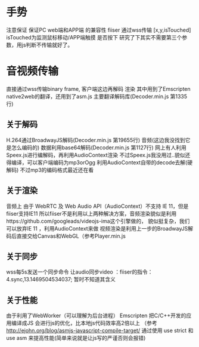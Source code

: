 # 手势
注意保证 保证PC web端和APP端 的兼容性
fiiser 通过wss传输 [x,y,isTouched] 
isTouched为监测鼠标移动/APP端触摸 是否按下
研究了下其实不需要第三个参数，用js判断不传输就好了。
# 音视频传输
直接通过wss传输binary frame, 客户端这边再解码 渲染
其中用到了Emscripten native2web的翻译，还用到了asm.js 主要翻译解码库(Decoder.min.js 第1335行)
## 关于解码
H.264通过BroadwayJS解码(Decoder.min.js 第19655行)
音频(这边我没找到它是怎么编码的) 数据利用base64解码(Decoder.min.js 第1127行)
网上有人利用Speex.js进行编解码，再利用AudioContext渲染
不过Speex.js我没用过..貌似还得编译，可以客户端编码为mp3orOgg 利用AudioContext自带的decode去解(硬解码)
不过mp3的编码格式最近还在看

## 关于渲染
音频上 由于 WebRTC 及 Web Audio API（AudioContext）不支持 IE 11，但是fiiser支持IE11
所以fiiser不是利用以上两种解决方案，音频渲染貌似是利用https://github.com/googleads/videojs-ima这个引擎做的，
貌似挺复杂，我们可以放弃IE 11 ，利用AudioContext来做
视频渲染是利用上一步的BroadwayJS解码后直接交给Canvas和WebGL（参考Player.min.js

## 关于同步
wss每5s发送一个同步命令 让audio同步video ：fiiser的指令：4.sync,13.1469504534037;
暂时不知道其含义 

## 关于性能
由于利用了WebWorker（可以理解为后台进程）
Emscripten 把C/C++开发的应用编译成JS 会进行js的优化，比本地js代码效率高2倍以上
（参考 http://ejohn.org/blog/asmjs-javascript-compile-target/
通过使用 use strict 和 use asm 来提高性能(简单来说就是让js写的严谨否则会报错)
